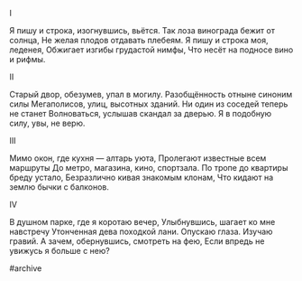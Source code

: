 I

Я пишу и строка, изогнувшись, вьётся.
Так лоза винограда бежит от солнца,
Не желая плодов отдавать плебеям.
Я пишу и строка моя, леденея,
Обжигает изгибы грудастой нимфы,
Что несёт на подносе вино и рифмы.

II

Старый двор, обезумев, упал в могилу.
Разобщённость отныне синоним силы
Мегаполисов, улиц, высотных зданий.
Ни один из соседей теперь не станет
Волноваться, услышав скандал за дверью.
Я в подобную силу, увы, не верю.

III

Мимо окон, где кухня — алтарь уюта,
Пролегают известные всем маршруты
До метро, магазина, кино, спортзала.
По тропе до квартиры бреду устало,
Безразлично кивая знакомым клонам,
Что кидают на землю бычки с балконов.

IV

В душном парке, где я коротаю вечер,
Улыбнувшись, шагает ко мне навстречу
Утонченная дева походкой лани.
Опускаю глаза. Изучаю гравий.
А зачем, обернувшись, смотреть на фею,
Если впредь не увижусь я больше с нею?

#archive
